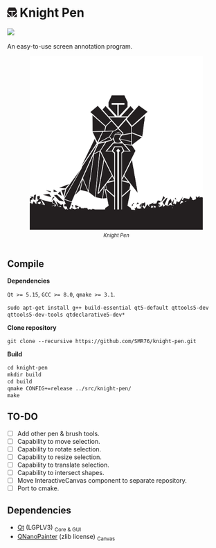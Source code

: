 # <img src="extera/icon-font/svg/e006-knight_pen.svg" width="22px"></img> Knight Pen 
<img src="https://img.shields.io/badge/version-0.2.0-37c248"><br>

An easy-to-use screen annotation program.

<div align="center">
    <img src="extera/logo/knight-pen-character_character.svg" width="400px" height="400px"> <br>
    <i><small>Knight Pen</small></i>
</div>
<br>

<!-- # Preview -->

## Compile

**Dependencies**

`Qt >= 5.15`, `GCC >= 8.0`, `qmake >= 3.1`.

    sudo apt-get install g++ build-essential qt5-default qttools5-dev qttools5-dev-tools qtdeclarative5-dev*


**Clone repository**

    git clone --recursive https://github.com/SMR76/knight-pen.git

**‌Build**

    cd knight-pen 
    mkdir build
    cd build 
    qmake CONFIG+=release ../src/knight-pen/
    make

## TO-DO
- [ ] Add other pen & brush tools.
- [ ] Capability to move selection.
- [ ] Capability to rotate selection.
- [ ] Capability to resize selection.
- [ ] Capability to translate selection.
- [ ] Capability to intersect shapes.
- [ ] Move InteractiveCanvas component to separate repository.
- [ ] Port to cmake.

## Dependencies
- [Qt](https://www.qt.io/) (LGPLV3) <sub>Core & GUI</sub>
- [QNanoPainter](https://github.com/QUItCoding/qnanopainter) (zlib license) <sub>Canvas</sub>